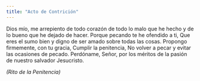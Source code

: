 ```yaml
---
title: "Acto de Contrición"
---
```


Dios mío, me arrepiento de todo corazón de todo lo malo que he hecho y de lo bueno que he dejado de hacer. Porque pecando te he ofendido a ti, Que eres el sumo bien y digno de ser amado sobre todas las cosas. Propongo firmemente, con tu gracia, Cumplir la penitencia, No volver a pecar y evitar las ocasiones de pecado. Perdóname, Señor, por los méritos de la pasión de nuestro salvador Jesucristo.

_(Rito de la Penitencia)_
